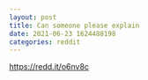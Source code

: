 ```yaml
--- 
layout: post 
title: Can someone please explain 
date: 2021-06-23 1624488198 
categories: reddit 
--- 
```

https://redd.it/o6nv8c